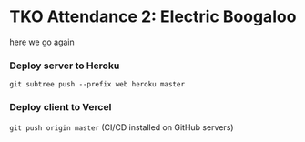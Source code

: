 # TKO Attendance 2: Electric Boogaloo

here we go again


### Deploy server to Heroku

`git subtree push --prefix web heroku master`

### Deploy client to Vercel

`git push origin master` (CI/CD installed on GitHub servers)